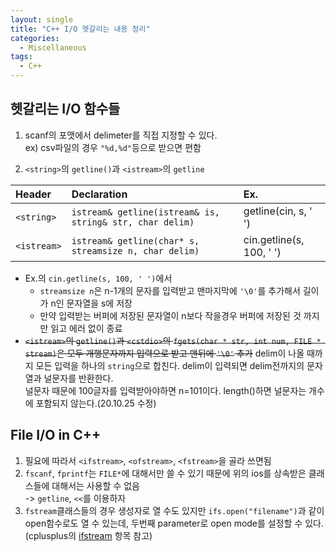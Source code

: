 ```yaml
---
layout: single
title: "C++ I/O 헷갈리는 내용 정리"
categories:
  - Miscellaneous
tags:
  - C++
---
```


## 헷갈리는 I/O 함수들

1. scanf의 포맷에서 delimeter를 직접 지정할 수 있다.  
   ex) csv파일의 경우 `"%d,%d"`등으로 받으면 편함

2. `<string>`의 `getline()`과 `<istream>`의 `getline`

| Header      | Declaration                                              | Ex.                      |
| :---------- | :------------------------------------------------------- | :----------------------- |
| `<string>`  | `istream& getline(istream& is, string& str, char delim)` | getline(cin, s, ' ')     |
| `<istream>` | `istream& getline(char* s, streamsize n, char delim)`    | cin.getline(s, 100, ' ') |

- Ex.의 `cin.getline(s, 100, ' ')`에서
  - `streamsize n`은 n-1개의 문자를 입력받고 맨마지막에 `'\0'`를 추가해서 길이가 n인 문자열을 s에 저장
  - 만약 입력받는 버퍼에 저장된 문자열이 n보다 작을경우 버퍼에 저장된 것 까지만 읽고 에러 없이 종료
- ~~`<istream>`의 `getline()`과 `<cstdio>`의 `fgets(char * str, int num, FILE * stream)`은 모두 개행문자까지 입력으로 받고 맨뒤에 `'\0'` 추가~~ delim이 나올 때까지 모든 입력을 하나의 `string`으로 합친다. delim이 입력되면 delim전까지의 문자열과 널문자를 반환한다.  
  널문자 때문에 100글자를 입력받아야하면 n=101이다. length()하면 널문자는 개수에 포함되지 않는다.(20.10.25 수정)

## File I/O in C++

1. 필요에 따라서 `<ifstream>`, `<ofstream>`, `<fstream>`을 골라 쓰면됨
2. `fscanf`, `fprintf`는 `FILE*`에 대해서만 쓸 수 있기 때문에 위의 ios를 상속받은 클래스들에 대해서는 사용할 수 없음  
   -> `getline`, `<<`를 이용하자
3. `fstream`클래스들의 경우 생성자로 열 수도 있지만 `ifs.open("filename")`과 같이 open함수로도 열 수 있는데, 두번째 parameter로 open mode를 설정할 수 있다.  
   (cplusplus의 [ifstream](http://www.cplusplus.com/reference/fstream/ifstream/open/) 항목 참고)
